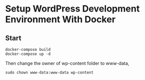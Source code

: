 # Setup WordPress Development Environment With Docker

## Start 
```
docker-compose build
docker-compose up -d
```
Then change the owner of wp-content folder to www-data, 
```
sudo chown www-data:www-data wp-content
```

